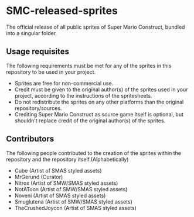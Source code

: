 # SMC-released-sprites

The official release of all public sprites of Super Mario Construct, bundled into a singular folder.

## Usage requisites

The following requirements must be met for any of the sprites in this repository to be used in your project.

- Sprites are free for non-commercial use.
- Credit must be given to the original author(s) of the sprites used in your project, according to the instructions of the spritesheets.
- Do not redistribute the sprites on any other platforms than the original repository/sources.
- Crediting Super Mario Construct as source game itself is optional, but shouldn't replace credit of the original author(s) of the sprites.

## Contributors

The following people contributed to the creation of the sprites within the repository and the repository itself.(Alphabetically)

- Cube (Artist of SMAS styled assets)
- MrGerund (Curator)
- Nitrox (Artist of SMW/SMAS styled assets)
- NotAToon (Artist of SMW/SMAS styled assets)
- Noveni (Artist of SMAS styled assets)
- Smuglutena (Artist of SMW/SMAS styled assets)
- TheCrushedJoycon (Artist of SMAS styled assets)
